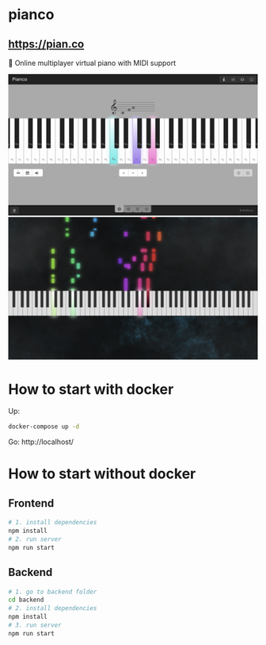 # pianco
## https://pian.co

🎹 Online multiplayer virtual piano with MIDI support

![](https://raw.githubusercontent.com/drahoslove/pianco/assets/screenshot-n-1.png)
![](https://raw.githubusercontent.com/drahoslove/pianco/assets/screenshot-c-1.png)

# How to start with docker

Up: 
```bash
docker-compose up -d 
```

Go: http://localhost/

# How to start without docker


## Frontend
    
```bash
# 1. install dependencies
npm install
# 2. run server
npm run start
```

## Backend

```bash
# 1. go to backend folder
cd backend
# 2. install dependencies
npm install
# 3. run server
npm run start
```
